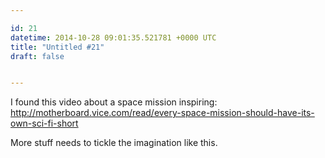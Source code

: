 ```yaml
---

id: 21
datetime: 2014-10-28 09:01:35.521781 +0000 UTC
title: "Untitled #21"
draft: false


---
```


I found this video about a space mission inspiring: http://motherboard.vice.com/read/every-space-mission-should-have-its-own-sci-fi-short

More stuff needs to tickle the imagination like this.
